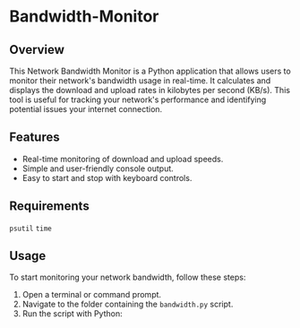 # Bandwidth-Monitor

## Overview
This Network Bandwidth Monitor is a Python application that allows users to monitor their network's bandwidth usage in real-time. It calculates and displays the download and upload rates in kilobytes per second (KB/s). This tool is useful for tracking your network's performance and identifying potential issues your internet connection.

## Features
- Real-time monitoring of download and upload speeds.
- Simple and user-friendly console output.
- Easy to start and stop with keyboard controls.

## Requirements
`psutil`
`time`

## Usage
To start monitoring your network bandwidth, follow these steps:
1. Open a terminal or command prompt.
2. Navigate to the folder containing the `bandwidth.py` script.
3. Run the script with Python:
